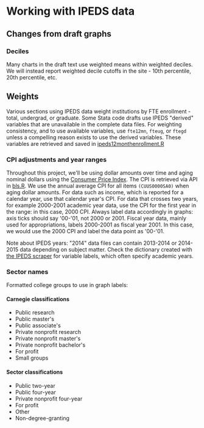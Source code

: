 # Working with IPEDS data


## Changes from draft graphs

### Deciles
Many charts in the draft text use weighted means within weighted deciles. We will instead report weighted decile cutoffs in the site - 10th percentile, 20th percentile, etc.

## Weights
Various sections using IPEDS data weight institutions by FTE enrollment - total, undergrad, or graduate. Some Stata code drafts use IPEDS "derived" variables that are unavailable in the complete data files. For weighting consistency, and to use available variables, use `fte12mn`, `fteug`, or `ftegd` unless a compelling reason exists to use the derived variables. These variables are retrieved and saved in [ipeds12monthenrollment.R](scripts/get-data/ipeds12monthenrollment.R)

### CPI adjustments and year ranges
Throughout this project, we'll be using dollar amounts over time and aging nominal dollars using the [Consumer Price Index](www.bls.gov/cpi/). The CPI is retrieved via API in [bls.R](scripts/get-data/bls.R). We use the annual average CPI for all items `(CUUS0000SA0)` when aging dollar amounts.
For data such as income, which is reported for a calendar year, use that calendar year's CPI. For data that crosses two years, for example 2000-2001 academic year data, use the CPI for the first year in the range: in this case, 2000 CPI. Always label data accordingly in graphs: axis ticks should say '00-'01, not 2000 or 2001. Fiscal year data, mainly used for appropriations, labels 2000-2001 as fiscal year 2001. In this case, we would use the 2000 CPI and label the data point as '00-'01.

Note about IPEDS years: "2014" data files can contain 2013-2014 or 2014-2015 data depending on subject matter. Check the dictionary created with [the IPEDS scraper](https://github.com/UrbanInstitute/ipeds-scraper) for variable labels, which often specify academic years.

### Sector names
Formatted college groups to use in graph labels:
#### Carnegie classifications
* Public research
* Public master's
* Public associate's
* Private nonprofit research
* Private nonprofit master's
* Private nonprofit bachelor's
* For profit
* Small groups

#### Sector classifications
* Public two-year
* Public four-year
* Private nonprofit four-year
* For profit
* Other
* Non-degree-granting